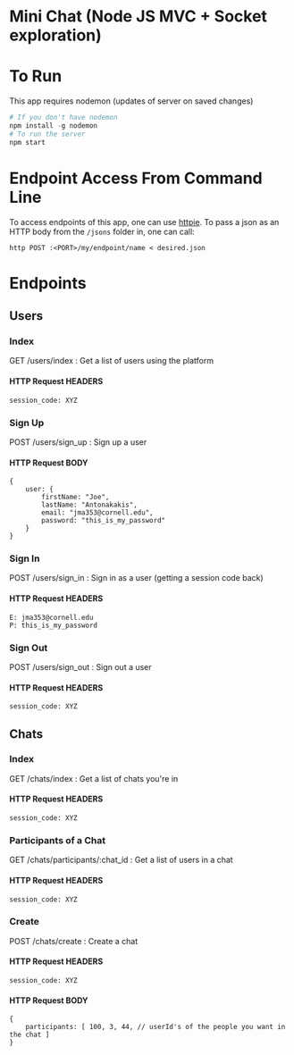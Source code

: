# Mini Chat (Node JS MVC + Socket exploration)


# To Run 
This app requires nodemon (updates of server on saved changes)
```python 
# If you don't have nodemon 
npm install -g nodemon
# To run the server 
npm start 
```

# Endpoint Access From Command Line 
To access endpoints of this app, one can use [httpie](https://github.com/jkbrzt/httpie).  To pass a json as an HTTP body from the `/jsons` folder in, one can call: 

	http POST :<PORT>/my/endpoint/name < desired.json

# Endpoints 
## Users 

### Index 
GET /users/index : Get a list of users using the platform 
#### HTTP Request HEADERS 
	session_code: XYZ 


### Sign Up 
POST /users/sign_up : Sign up a user 
#### HTTP Request BODY  
	{ 
		user: {
			firstName: "Joe",
			lastName: "Antonakakis",
			email: "jma353@cornell.edu",
			password: "this_is_my_password"
		}
	}

### Sign In 
POST /users/sign_in : Sign in as a user (getting a session code back)
#### HTTP Request HEADERS 
	E: jma353@cornell.edu
	P: this_is_my_password

### Sign Out 
POST /users/sign_out : Sign out a user 
#### HTTP Request HEADERS 
	session_code: XYZ



## Chats

### Index 
GET /chats/index : Get a list of chats you're in 
#### HTTP Request HEADERS 
	session_code: XYZ

### Participants of a Chat
GET /chats/participants/:chat_id : Get a list of users in a chat
#### HTTP Request HEADERS 
	session_code: XYZ

### Create
POST /chats/create : Create a chat 
#### HTTP Request HEADERS 
	session_code: XYZ
#### HTTP Request BODY 
	{
		participants: [ 100, 3, 44, // userId's of the people you want in the chat ]
	}
















